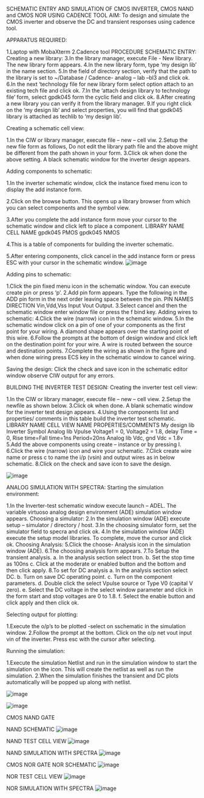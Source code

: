 SCHEMATIC ENTRY AND SIMULATION OF CMOS INVERTER, CMOS NAND and CMOS NOR USING CADENCE TOOL
AIM: To design and simulate the CMOS inverter and observe the DC and transient responses using cadence tool.

APPARATUS REQUIRED:

1.Laptop with MobaXterm
2.Cadence tool PROCEDURE SCHEMATIC ENTRY: Creating a new library:
3.In the library manager, execute File - New library. The new library form appears.
4.In the new library form, type ‘my design lib’ in the name section.
5.In the field of directory section, verify that the path to the library is set to ~/Database / Cadence- analog – lab –bl3 and click ok.
6.In the next ‘technology file for new library form select option attach to an existing tech file and click ok.
7.In the ‘attach design library to technology file’ form, select gpdk045 form the cyclic field and click ok.
8.After creating a new library you can verify it from the library manager.
9.If you right click on the ‘my design lib’ and select properties, you will find that gpdk045 library is attached as techlib to ‘my design lib’.

Creating a schematic cell view:

1.In the CIW or library manager, execute file – new – cell viw.
2.Setup the new file form as follows, Do not edit the library path file and the above might be different from the path shown in your form.
3.Click ok when done the above setting. A black schematic window for the inverter design appears.

Adding components to schematic:

1.In the inverter schematic window, click the instance fixed menu icon to display the add instance form.

2.Click on the browse button. This opens up a library browser from which you can select components and the symbol view.

3.After you complete the add instance form move your cursor to the schematic window and click left to place a component. LIBRARY NAME CELL NAME gpdk045 PMOS gpdk045 NMOS

4.This is a table of components for building the inverter schematic.

5.After entering components, click cancel in the add instance form or press ESC with your cursor in the schematic window.
![image](https://github.com/Hariharan177/VLSI-LAB-EXP-6/assets/164841000/ff31b72b-d396-4235-b96b-aec6b854e3e1)

Adding pins to schematic:

1.Click the pin fixed menu icon in the schematic window. You can execute create pin or press ‘p’.
2.Add pin form appears. Type the following in the ADD pin form in the next order leaving space between the pin. PIN NAMES DIRECTION Vin,Vdd,Vss Input Vout Output.
3.Select cancel and then the schematic window enter window file or press the f bind key. Adding wires to schematic:
4.Click the wire (narrow) icon in the schematic window.
5.In the schematic window click on a pin of one of your components as the first point for your wiring. A diamond shape appears over the starting point of this wire.
6.Follow the prompts at the bottom of design window and click left on the destination point for your wire. A wire is routed between the source and destination points.
7.Complete the wiring as shown in the figure and when done wiring press ECS key in the schematic window to cancel wiring.

Saving the design: Click the check and save icon in the schematic editor window observe CIW output for any errors.

BUILDING THE INVERTER TEST DESIGN: Creating the inverter test cell view:

1.In the CIW or library manager, execute file – new – cell view.
2.Setup the newfile as shown below.
3.Click ok when done. A blank schematic window for the inverter test design appears.
4.Using the components list and properties/ comments in this table build the inverter test schematic. LIBRARY NAME CELL VIEW NAME PROPERTIES/COMMENTS My design lib Inverter Symbol Analog lib Vpulse Voltage1 = 0, Voltage2 = 1.8, delay Time = 0, Rise time=Fall time=1ns Period=20ns Analog lib Vdc, gnd Vdc = 1.8v
5.Add the above components using create – instance or by pressing I.
6.Click the wire (narrow) icon and wire your schematic.
7.Click create wire name or press c to name the i/p (vsin) and output wires as in below schematic.
8.Click on the check and save icon to save the design.

![image](https://github.com/Hariharan177/VLSI-LAB-EXP-6/assets/164841000/1fb71800-6681-4a54-9d9f-8a1201d75bb8)

ANALOG SIMULATION WITH SPECTRA: Starting the simulation environment:

1.In the Inverter-test schematic window execute launch – ADEL. The variable virtuoso analog design environment (ADE) simulation window appears. Choosing a simulator:
2.In the simulation window (ADE) execute setup – simulator / directory / host.
3.In the choosing simulator form, set the simulator field to specra and click ok.
4.In the simulation window (ADE) execute the setup model libraries. To complete, move the cursor and click ok. Choosing Analysis:
5.Click the choose- Analysis icon in the simulation window (ADE).
6.The choosing analysis form appears.
7.To Setup the transient analysis. a. In the analysis section select tron. b. Set the stop time as 100ns c. Click at the moderate or enabled button and the bottom and then click apply.
8.To set for DC analysis a. In the analysis section select DC. b. Turn on save DC operating point. c. Turn on the component parameters. d. Double click the select Vpulse source or Type V0 (capital V zero). e. Select the DC voltage in the select window parameter and click in the form start and stop voltages are 0 to 1.8. f. Select the enable button and click apply and then click ok.

Selecting output for plotting:

1.Execute the o/p’s to be plotted -select on sschematic in the simulation window.
2.Follow the prompt at the bottom. Click on the o/p net vout input vin of the inverter. Press esc with the cursor after selecting.

Running the simulation:

1.Execute the simulation Netlist and run in the simulation window to start the simulation on the icon. This will create the netlist as well as run the simulation.
2.When the simulation finishes the transient and DC plots automatically will be popped up along with netlist.

![image](https://github.com/Hariharan177/VLSI-LAB-EXP-6/assets/164841000/a479d756-4509-4b56-924d-7a77cff73a4a)

![image](https://github.com/Hariharan177/VLSI-LAB-EXP-6/assets/164841000/1d78889c-c78a-45bd-a957-f45bd5c23390)

CMOS NAND GATE

NAND SCHEMATIC
![image](https://github.com/Hariharan177/VLSI-LAB-EXP-6/assets/164841000/951b9981-976a-485a-895c-a851e1564f6e)

NAND TEST CELL VIEW
![image](https://github.com/Hariharan177/VLSI-LAB-EXP-6/assets/164841000/8fe0b4ec-1448-41fb-bc52-3402887f9cca)

NAND SIMULATION WITH SPECTRA
![image](https://github.com/Hariharan177/VLSI-LAB-EXP-6/assets/164841000/50c47f83-1d69-4d6b-9b27-8108a0b33833)

CMOS NOR GATE NOR SCHEMATIC
![image](https://github.com/Hariharan177/VLSI-LAB-EXP-6/assets/164841000/a21c9ef5-f190-4318-94b1-f6c49765a4c8)

NOR TEST CELL VIEW
![image](https://github.com/Hariharan177/VLSI-LAB-EXP-6/assets/164841000/4ef2025e-23b3-4773-b850-5b32432d5928)

NOR SIMULATION WITH SPECTRA
![image](https://github.com/Hariharan177/VLSI-LAB-EXP-6/assets/164841000/12de181e-c5f6-4892-a37e-f990776810f7)
